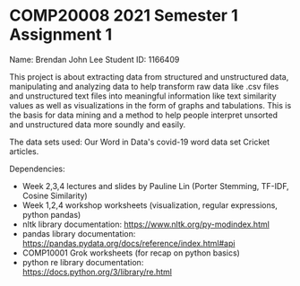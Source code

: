 # COMP20008 2021 Semester 1 Assignment 1
  
Name: Brendan John Lee
Student ID: 1166409

This project is about extracting data from structured and unstructured data, manipulating and analyzing data to help transform raw data like .csv files and 
unstructured text files into meaningful information like text similarity values as well as visualizations in the form of graphs and tabulations. This is the
basis for data mining and a method to help people interpret unsorted and unstructured data more soundly and easily.

The data sets used:
Our Word in Data's covid-19 word data set
Cricket articles.

Dependencies:

- Week 2,3,4 lectures and slides by Pauline Lin (Porter Stemming, TF-IDF, Cosine Similarity)
- Week 1,2,4 workshop worksheets (visualization, regular expressions, python pandas)
- nltk library documentation: https://www.nltk.org/py-modindex.html
- pandas library documentation: https://pandas.pydata.org/docs/reference/index.html#api
- COMP10001 Grok worksheets (for recap on python basics)
- python re library documentation: https://docs.python.org/3/library/re.html
